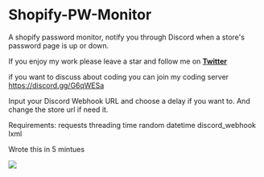 # Shopify-PW-Monitor
A shopify password monitor, notify you through Discord when a store's password page is up or down.

If you enjoy my work please leave a star and follow me on **[Twitter](https://twitter.com/zyx898)**

if you want to discuss about coding you can join my coding server https://discord.gg/G6qWESa

Input your Discord Webhook URL and choose a delay if you want to. And change the store url if need it.

Requirements:
  requests
  threading
  time
  random
  datetime
  discord_webhook
  lxml
  
Wrote this in 5 mintues 

<img src='example.jpg'>

